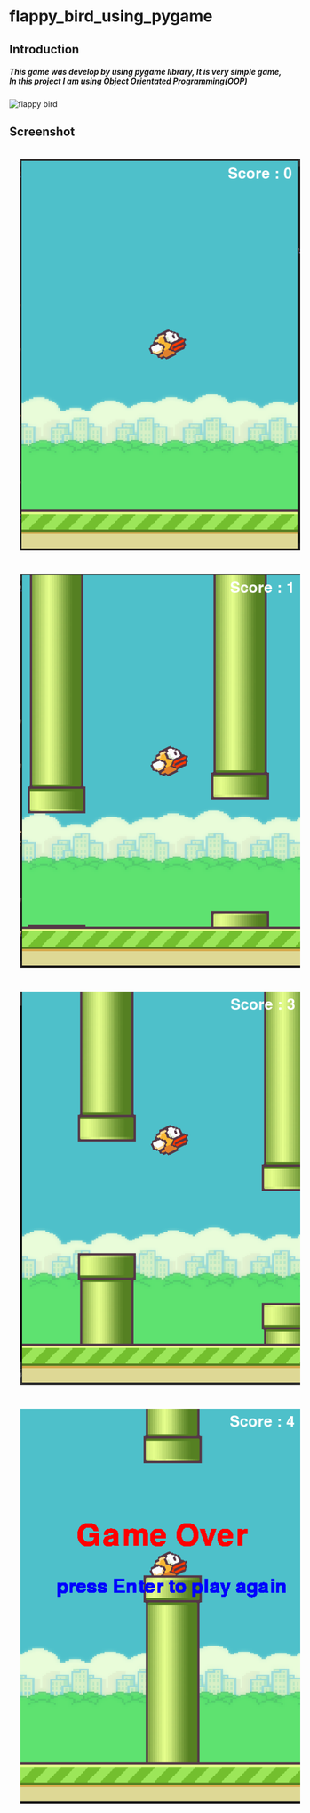 # flappy_bird_using_pygame

## Introduction

##### This game was develop by using pygame library, It is very simple game, In this project I am using Object Orientated Programming(OOP)

![flappy bird][thumbnail]


## Screenshot
<img src="screenshots/screenshot1.png"
     alt="skill"
     style="margin: 20px;"
     width="600"/><img src="screenshots/screenshot2.png"
     alt="skill"
     style="margin: 20px;"
     width="600"/><img src="screenshots/screenshot3.png"
     alt="skill"
     style="margin: 20px;"
     width="600"/><img src="screenshots/screenshot4.png"
     alt="skill"
     style="margin: 20px;"
     width="600"/>




[thumbnail]: https://github.com/MdNaina/${repo}/blob/main/screenshots/thumbnail.png "flappy bird"
